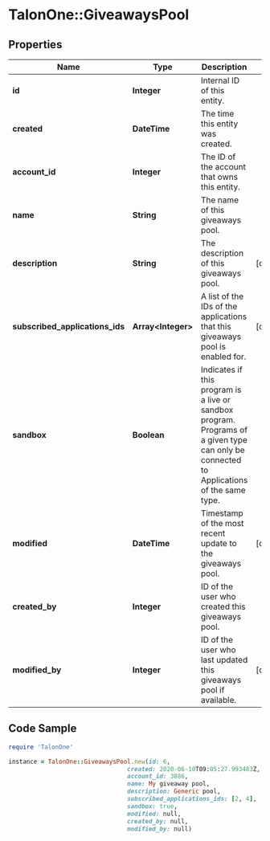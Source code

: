# TalonOne::GiveawaysPool

## Properties

Name | Type | Description | Notes
------------ | ------------- | ------------- | -------------
**id** | **Integer** | Internal ID of this entity. | 
**created** | **DateTime** | The time this entity was created. | 
**account_id** | **Integer** | The ID of the account that owns this entity. | 
**name** | **String** | The name of this giveaways pool. | 
**description** | **String** | The description of this giveaways pool. | [optional] 
**subscribed_applications_ids** | **Array&lt;Integer&gt;** | A list of the IDs of the applications that this giveaways pool is enabled for. | [optional] 
**sandbox** | **Boolean** | Indicates if this program is a live or sandbox program. Programs of a given type can only be connected to Applications of the same type. | 
**modified** | **DateTime** | Timestamp of the most recent update to the giveaways pool. | [optional] 
**created_by** | **Integer** | ID of the user who created this giveaways pool. | 
**modified_by** | **Integer** | ID of the user who last updated this giveaways pool if available. | [optional] 

## Code Sample

```ruby
require 'TalonOne'

instance = TalonOne::GiveawaysPool.new(id: 6,
                                 created: 2020-06-10T09:05:27.993483Z,
                                 account_id: 3886,
                                 name: My giveaway pool,
                                 description: Generic pool,
                                 subscribed_applications_ids: [2, 4],
                                 sandbox: true,
                                 modified: null,
                                 created_by: null,
                                 modified_by: null)
```


